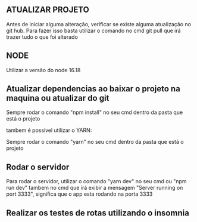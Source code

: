 ## ATUALIZAR PROJETO

Antes de iniciar alguma alteração, verificar se existe alguma atualização no git hub. Para fazer isso basta utilizar o comando no cmd git pull que irá trazer tudo o que foi alterado

## NODE

Utilizar a versão do node 16.18

## Atualizar dependencias ao baixar o projeto na maquina ou atualizar do git

Sempre rodar o comando "npm install" no seu cmd dentro da pasta que está o projeto

tambem é possivel utilizar o YARN:

Sempre rodar o comando "yarn" no seu cmd dentro da pasta que está o projeto

## Rodar o servidor

Para rodar o servidor, utilizar o comando "yarn dev" no seu cmd ou "npm run dev" tambem no cmd que irá exibir a mensagem "Server running on port 3333", significa que o app esta rodando na porta 3333

## Realizar os testes de rotas utilizando o insomnia
